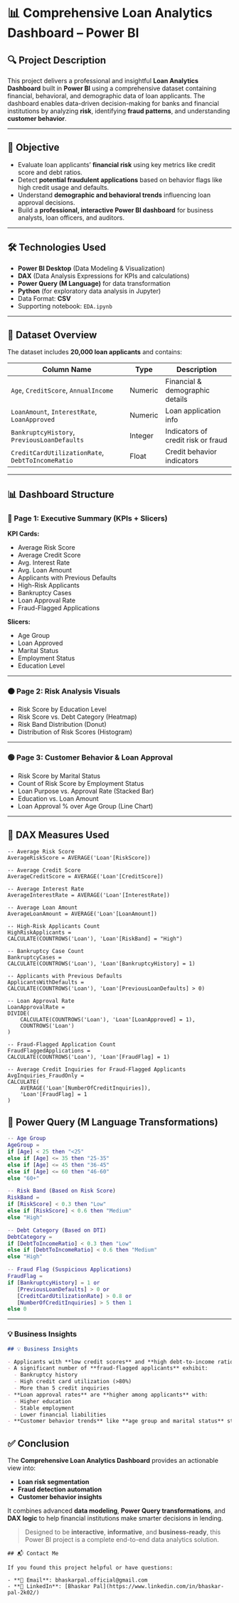 # 📊 Comprehensive Loan Analytics Dashboard – Power BI

## 🔍 Project Description

This project delivers a professional and insightful **Loan Analytics Dashboard** built in **Power BI** using a comprehensive dataset containing financial, behavioral, and demographic data of loan applicants. The dashboard enables data-driven decision-making for banks and financial institutions by analyzing **risk**, identifying **fraud patterns**, and understanding **customer behavior**.

---

## 🎯 Objective

- Evaluate loan applicants’ **financial risk** using key metrics like credit score and debt ratios.
- Detect **potential fraudulent applications** based on behavior flags like high credit usage and defaults.
- Understand **demographic and behavioral trends** influencing loan approval decisions.
- Build a **professional, interactive Power BI dashboard** for business analysts, loan officers, and auditors.

---

## 🛠️ Technologies Used

- **Power BI Desktop** (Data Modeling & Visualization)
- **DAX** (Data Analysis Expressions for KPIs and calculations)
- **Power Query (M Language)** for data transformation
- **Python** (for exploratory data analysis in Jupyter)
- Data Format: **CSV**
- Supporting notebook: `EDA.ipynb`

---

## 📁 Dataset Overview

The dataset includes **20,000 loan applicants** and contains:

| Column Name                   | Type     | Description                                  |
|------------------------------|----------|----------------------------------------------|
| `Age`, `CreditScore`, `AnnualIncome`   | Numeric  | Financial & demographic details               |
| `LoanAmount`, `InterestRate`, `LoanApproved` | Numeric  | Loan application info                         |
| `BankruptcyHistory`, `PreviousLoanDefaults` | Integer  | Indicators of credit risk or fraud            |
| `CreditCardUtilizationRate`, `DebtToIncomeRatio` | Float | Credit behavior indicators                    |

---

## 📊 Dashboard Structure

### 🔵 Page 1: Executive Summary (KPIs + Slicers)

**KPI Cards:**
- Average Risk Score
- Average Credit Score
- Avg. Interest Rate
- Avg. Loan Amount
- Applicants with Previous Defaults
- High-Risk Applicants
- Bankruptcy Cases
- Loan Approval Rate
- Fraud-Flagged Applications

**Slicers:**
- Age Group
- Loan Approved
- Marital Status
- Employment Status
- Education Level

---

### 🟠 Page 2: Risk Analysis Visuals

- Risk Score by Education Level
- Risk Score vs. Debt Category (Heatmap)
- Risk Band Distribution (Donut)
- Distribution of Risk Scores (Histogram)

---

### 🟢 Page 3: Customer Behavior & Loan Approval

- Risk Score by Marital Status
- Count of Risk Score by Employment Status
- Loan Purpose vs. Approval Rate (Stacked Bar)
- Education vs. Loan Amount
- Loan Approval % over Age Group (Line Chart)

---

## 📌 DAX Measures Used

```dax
-- Average Risk Score
AverageRiskScore = AVERAGE('Loan'[RiskScore])

-- Average Credit Score
AverageCreditScore = AVERAGE('Loan'[CreditScore])

-- Average Interest Rate
AverageInterestRate = AVERAGE('Loan'[InterestRate])

-- Average Loan Amount
AverageLoanAmount = AVERAGE('Loan'[LoanAmount])

-- High-Risk Applicants Count
HighRiskApplicants = 
CALCULATE(COUNTROWS('Loan'), 'Loan'[RiskBand] = "High")

-- Bankruptcy Case Count
BankruptcyCases = 
CALCULATE(COUNTROWS('Loan'), 'Loan'[BankruptcyHistory] = 1)

-- Applicants with Previous Defaults
ApplicantsWithDefaults = 
CALCULATE(COUNTROWS('Loan'), 'Loan'[PreviousLoanDefaults] > 0)

-- Loan Approval Rate
LoanApprovalRate = 
DIVIDE(
    CALCULATE(COUNTROWS('Loan'), 'Loan'[LoanApproved] = 1),
    COUNTROWS('Loan')
)

-- Fraud-Flagged Application Count
FraudFlaggedApplications = 
CALCULATE(COUNTROWS('Loan'), 'Loan'[FraudFlag] = 1)

-- Average Credit Inquiries for Fraud-Flagged Applicants
AvgInquiries_FraudOnly = 
CALCULATE(
    AVERAGE('Loan'[NumberOfCreditInquiries]),
    'Loan'[FraudFlag] = 1
)
```
## 🔧 Power Query (M Language Transformations)

```m
-- Age Group
AgeGroup = 
if [Age] < 25 then "<25" 
else if [Age] <= 35 then "25-35" 
else if [Age] <= 45 then "36-45" 
else if [Age] <= 60 then "46-60" 
else "60+"

-- Risk Band (Based on Risk Score)
RiskBand = 
if [RiskScore] < 0.3 then "Low" 
else if [RiskScore] < 0.6 then "Medium" 
else "High"

-- Debt Category (Based on DTI)
DebtCategory = 
if [DebtToIncomeRatio] < 0.3 then "Low" 
else if [DebtToIncomeRatio] < 0.6 then "Medium" 
else "High"

-- Fraud Flag (Suspicious Applications)
FraudFlag = 
if [BankruptcyHistory] = 1 or 
   [PreviousLoanDefaults] > 0 or 
   [CreditCardUtilizationRate] > 0.8 or 
   [NumberOfCreditInquiries] > 5 then 1 
else 0
```


---

### 💡 Business Insights

```markdown
## 💡 Business Insights

- Applicants with **low credit scores** and **high debt-to-income ratios** tend to have **higher risk scores**.
- A significant number of **fraud-flagged applicants** exhibit:
  - Bankruptcy history
  - High credit card utilization (>80%)
  - More than 5 credit inquiries
- **Loan approval rates** are **higher among applicants** with:
  - Higher education
  - Stable employment
  - Lower financial liabilities
- **Customer behavior trends** like **age group and marital status** strongly influence loan approval and default rates.
```

## ✅ Conclusion

The **Comprehensive Loan Analytics Dashboard** provides an actionable view into:
- **Loan risk segmentation**
- **Fraud detection automation**
- **Customer behavior insights**

It combines advanced **data modeling**, **Power Query transformations**, and **DAX logic** to help financial institutions make smarter decisions in lending.

> Designed to be **interactive**, **informative**, and **business-ready**, this Power BI project is a complete end-to-end data analytics solution.

```
## 📬 Contact Me

If you found this project helpful or have questions:

- **📧 Email**: bhaskarpal.official@gmail.com  
- **🔗 LinkedIn**: [Bhaskar Pal](https://www.linkedin.com/in/bhaskar-pal-2k02/)
```


